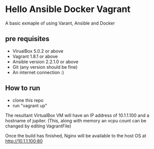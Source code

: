 # Hello Ansible Docker Vagrant
A basic exmaple of using Varant, Ansible and Docker 

## pre requisites
- VirualBox 5.0.2 or above
- Vagrant 1.8.1 or above
- Ansible version 2.2.1.0 or above
- Git (any version should be fine)
- An internet connection :)

## How to run 
- clone this repo
- run "vagrant up"

The resultant VirtualBox VM will have an IP address of 10.1.1.100 and a hostname of jupiter. 
(This, along with memory an vcpu count can be changed by editing VagrantFile)

Once the build has finished, Nginx will be available to the host OS at http://10.1.1.100:80








